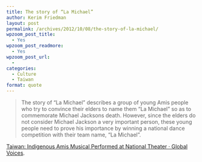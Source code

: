 ```yaml
---
title: The story of “La Michael”
author: Kerim Friedman
layout: post
permalink: /archives/2012/10/08/the-story-of-la-michael/
wpzoom_post_title:
  - Yes
wpzoom_post_readmore:
  - Yes
wpzoom_post_url:
  - 
categories:
  - Culture
  - Taiwan
format: quote
---
```

> The story of “La Michael” describes a group of young Amis people who try to convince their elders to name them “La Michael” so as to commemorate Michael Jacksons death. However, since the elders do not consider Michael Jackson a very important person, these young people need to prove his importance by winning a national dance competition with their team name, “La Michael”.

<a href="http://globalvoicesonline.org/2012/10/08/taiwan-indigenous-amis-musical-performed-at-national-theater/" onclick="_gaq.push(['_trackEvent', 'outbound-article', 'http://globalvoicesonline.org/2012/10/08/taiwan-indigenous-amis-musical-performed-at-national-theater/', 'Taiwan: Indigenous Amis Musical Performed at National Theater · Global Voices']);" >Taiwan: Indigenous Amis Musical Performed at National Theater · Global Voices</a>.

